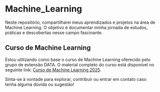 # Machine_Learning

Neste repositório, compartilharei meus aprendizados e projetos na área de Machine Learning. O objetivo é documentar minha jornada de estudos, práticas e descobertas nesse campo fascinante.

## Curso de Machine Learning

Estou utilizando como base o curso de Machine Learning oferecido pelo grupo de extensão DATA. O material completo do curso está disponível no seguinte link: [Curso de Machine Learning 2025](https://github.com/icmc-data/Curso-de-Machine-Learning-2025).

Sinta-se à vontade para explorar, contribuir ou entrar em contato caso tenha alguma dúvida ou sugestão!
